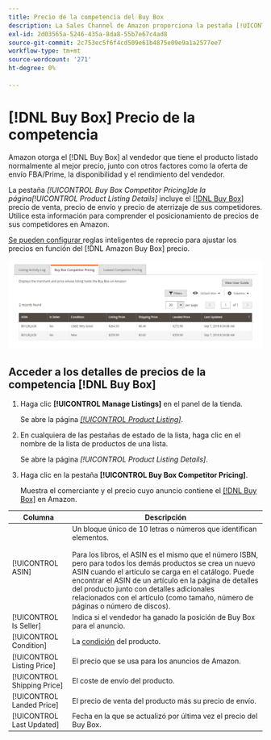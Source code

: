 ```yaml
---
title: Precio de la competencia del Buy Box
description: La Sales Channel de Amazon proporciona la pestaña [!UICONTROL Buy Box Competitor Pricing] para ayudarle a comprender la posición de precios de sus competidores en Amazon.
exl-id: 2d03565a-5246-435a-8da8-55b7e67c4ad8
source-git-commit: 2c753ec5f6f4cd509e61b4875e09e9a1a2577ee7
workflow-type: tm+mt
source-wordcount: '271'
ht-degree: 0%

---
```


# [!DNL Buy Box] Precio de la competencia

Amazon otorga el [!DNL Buy Box] al vendedor que tiene el producto listado normalmente al mejor precio, junto con otros factores como la oferta de envío FBA/Prime, la disponibilidad y el rendimiento del vendedor.

La pestaña _[!UICONTROL Buy Box Competitor Pricing]_de la página_[!UICONTROL Product Listing Details]_ incluye el [[!DNL Buy Box]](./buy-box-competitor-pricing.md) precio de venta, precio de envío y precio de aterrizaje de sus competidores. Utilice esta información para comprender el posicionamiento de precios de sus competidores en Amazon.

[Se pueden configurar ](./intelligent-repricing-rules.md) reglas inteligentes de reprecio para ajustar los precios en función del  [!DNL Amazon Buy Box] precio.

![Detalles de precios de la competencia del Buy Box](assets/amazon-listing-details-buy-box.png)

## Acceder a los detalles de precios de la competencia [!DNL Buy Box]

1. Haga clic **[!UICONTROL Manage Listings]** en el panel de la tienda.

   Se abre la página [_[!UICONTROL Product Listing]_](./managing-product-listings.md).

1. En cualquiera de las pestañas de estado de la lista, haga clic en el nombre de la lista de productos de una lista.

   Se abre la página _[!UICONTROL Product Listing Details]_.

1. Haga clic en la pestaña **[!UICONTROL Buy Box Competitor Pricing]**.

   Muestra el comerciante y el precio cuyo anuncio contiene el [[!DNL Buy Box]](./buy-box-competitor-pricing.md) en Amazon.

| Columna | Descripción |
|--- |--- |
| [!UICONTROL ASIN] | Un bloque único de 10 letras o números que identifican elementos.<br><br>Para los libros, el ASIN es el mismo que el número ISBN, pero para todos los demás productos se crea un nuevo ASIN cuando el artículo se carga en el catálogo. Puede encontrar el ASIN de un artículo en la página de detalles del producto junto con detalles adicionales relacionados con el artículo (como tamaño, número de páginas o número de discos). |
| [!UICONTROL Is Seller] | Indica si el vendedor ha ganado la posición de Buy Box para el anuncio. |
| [!UICONTROL Condition] | La [condición](./product-listing-condition.md) del producto. |
| [!UICONTROL Listing Price] | El precio que se usa para los anuncios de Amazon. |
| [!UICONTROL Shipping Price] | El coste de envío del producto. |
| [!UICONTROL Landed Price] | El precio de venta del producto más su precio de envío. |
| [!UICONTROL Last Updated] | Fecha en la que se actualizó por última vez el precio del Buy Box. |
